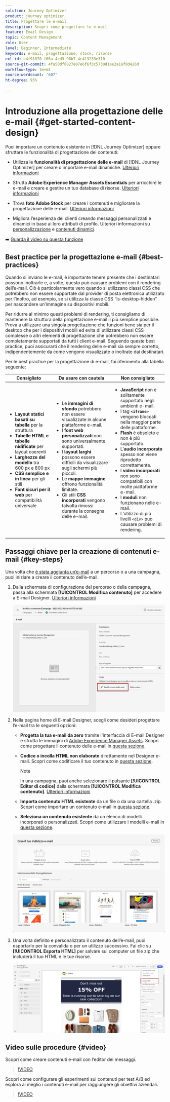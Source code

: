 ```yaml
---
solution: Journey Optimizer
product: journey optimizer
title: Progettare le e-mail
description: Scopri come progettare le e-mail
feature: Email Design
topic: Content Management
role: User
level: Beginner, Intermediate
keywords: e-mail, progettazione, stock, risorse
exl-id: e4f91870-f06a-4cd3-98b7-4c413233e310
source-git-commit: 4fa50df6827e07e6f6f3c5730d1ae2a1af0d426d
workflow-type: tm+mt
source-wordcount: '607'
ht-degree: 95%

---
```


# Introduzione alla progettazione delle e-mail {#get-started-content-design}

Puoi importare un contenuto esistente in [!DNL Journey Optimizer] oppure sfruttare le funzionalità di progettazione dei contenuti:

* Utilizza le **funzionalità di progettazione delle e-mail** di [!DNL Journey Optimizer] per creare o importare e-mail dinamiche. [Ulteriori informazioni](content-from-scratch.md)

* Sfrutta **Adobe Experience Manager Assets Essentials** per arricchire le e-mail e creare e gestire un tuo database di risorse. [Ulteriori informazioni](../integrations/assets.md)

* Trova **foto Adobe Stock** per creare i contenuti e migliorare la progettazione delle e-mail. [Ulteriori informazioni](../integrations/stock.md)

* Migliora l’esperienza dei clienti creando messaggi personalizzati e dinamici in base ai loro attributi di profilo. Ulteriori informazioni su [personalizzazione](../personalization/personalize.md) e [contenuti dinamici](../personalization/get-started-dynamic-content.md).

➡️ [Guarda il video su questa funzione](#video)

## Best practice per la progettazione e-mail {#best-practices}

Quando si inviano le e-mail, è importante tenere presente che i destinatari possono inoltrarle e, a volte, questo può causare problemi con il rendering dell’e-mail. Ciò è particolarmente vero quando si utilizzano classi CSS che potrebbero non essere supportate dal provider di posta elettronica utilizzato per l’inoltro, ad esempio, se si utilizza la classe CSS “is-desktop-hidden” per nascondere un’immagine su dispositivi mobili.

Per ridurre al minimo questi problemi di rendering, ti consigliamo di mantenere la struttura della progettazione e-mail il più semplice possibile. Prova a utilizzare una singola progettazione che funzioni bene sia per il desktop che per i dispositivi mobili ed evita di utilizzare classi CSS complesse o altri elementi di progettazione che potrebbero non essere completamente supportati da tutti i client e-mail. Seguendo queste best practice, puoi assicurarti che il rendering delle e-mail sia sempre corretto, indipendentemente da come vengono visualizzate o inoltrate dai destinatari.

Per le best practice per la progettazione di e-mail, fai riferimento alla tabella seguente:

| Consigliato | Da usare con cautela | Non consigliato |
|-|-|-|
| <ul><li><b>Layout statici basati su tabella</b> per la struttura</li> <li><b>Tabelle HTML e tabelle nidificate</b> per layout coerenti</li> <li><b>Larghezze del modello</b> tra 600 px e 800 px </li> <li><b>CSS semplice e in linea</b> per gli stili </li> <li><b>Font sicuri per il web</b> per compatibilità universale</li> | <ul><li>Le <b>immagini di sfondo</b> potrebbero non essere visualizzate in alcune piattaforme e-mail.</li><li>I <b>font web personalizzati</b> non sono universalmente supportati.</li><li>I <b>layout larghi</b> possono essere difficili da visualizzare sugli schermi più piccoli.</li><li>Le <b>mappe immagine</b> offrono funzionalità limitate.</li><li>Gli stili <b>CSS incorporati</b> vengono talvolta rimossi durante la consegna delle e-mail.</li> | <ul><li><b>JavaScript</b> non è solitamente supportato negli ambienti e-mail.</li> <li> I tag <b>`<iframe>`</b> vengono bloccati nella maggior parte delle piattaforme. </li> <li><b>Flash</b> è obsoleto e non è più supportato.</li> <li>L’<b>audio incorporato</b> spesso non viene riprodotto correttamente.</li> <li>I <b>video incorporati</b> non sono compatibili con molte piattaforme e-mail.</li> <li> I <b>moduli</b> non funzionano nelle e-mail.</li> <li> L’utilizzo di più livelli `<div>` può causare problemi di rendering.</li> |

## Passaggi chiave per la creazione di contenuti e-mail {#key-steps}

Una volta che [è stata aggiunta un’e-mail](create-email.md) a un percorso o a una campagna, puoi iniziare a creare il contenuto dell’e-mail.

1. Dalla schermata di configurazione del percorso o della campagna, passa alla schermata **[!UICONTROL Modifica contenuto]** per accedere a E-mail Designer. [Ulteriori informazioni](create-email.md#define-email-content)

   ![](assets/email_designer_edit_email_body.png)

1. Nella pagina home di E-mail Designer, scegli come desideri progettare l’e-mail tra le seguenti opzioni:

   * **Progetta la tua e-mail da zero** tramite l&#39;interfaccia di E-mail Designer e sfrutta le immagini di [Adobe Experience Manager Assets](../integrations/assets.md). Scopri come progettare il contenuto delle e-mail in [questa sezione](content-from-scratch.md).

   * **Codice o incolla HTML non elaborato** direttamente nel Designer e-mail. Scopri come codificare il tuo contenuto in [questa sezione](code-content.md).

     >[!NOTE]
     >
     >In una campagna, puoi anche selezionare il pulsante **[!UICONTROL Editor di codice]** dalla schermata **[!UICONTROL Modifica contenuto]**. [Ulteriori informazioni](create-email.md#define-email-content)

   * **Importa contenuto HTML esistente** da un file o da una cartella .zip. Scopri come importare un contenuto e-mail in [questa sezione](existing-content.md).

   * **Seleziona un contenuto esistente** da un elenco di modelli incorporati o personalizzati. Scopri come utilizzare i modelli e-mail in [questa sezione](../email/use-email-templates.md).

   ![](assets/email_designer_create_options.png)

1. Una volta definito e personalizzato il contenuto dell’e-mail, puoi esportarlo per la convalida o per un utilizzo successivo. Fai clic su **[!UICONTROL Esporta HTML]** per salvare sul computer un file zip che includerà il tuo HTML e le tue risorse.

   ![](assets/email_designer_export.png)

## Video sulle procedure {#video}

Scopri come creare contenuti e-mail con l’editor dei messaggi.

>[!VIDEO](https://video.tv.adobe.com/v/334150?quality=12)

Scopri come configurare gli esperimenti sui contenuti per test A/B ed esplora al meglio i contenuti e-mail per raggiungere gli obiettivi aziendali.

>[!VIDEO](https://video.tv.adobe.com/v/3419893)
